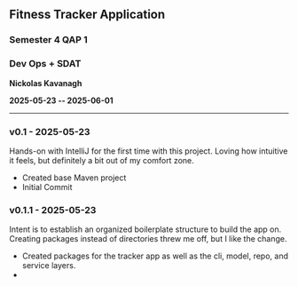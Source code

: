 ## Fitness Tracker Application

### Semester 4 QAP 1
### Dev Ops + SDAT

**Nickolas Kavanagh**

**2025-05-23 -- 2025-06-01**

---

### v0.1 - 2025-05-23 
Hands-on with IntelliJ for the first time with this project. Loving how intuitive it feels, but definitely a bit out of my comfort zone.

- Created base Maven project
- Initial Commit

### v0.1.1 - 2025-05-23
Intent is to establish an organized boilerplate structure to build the app on. Creating packages instead of directories threw me off, but I like the change.

- Created packages for the tracker app as well as the cli, model, repo, and service layers.
- 
